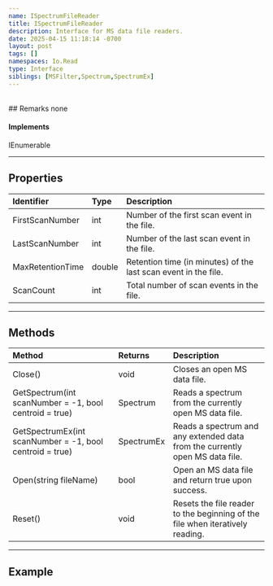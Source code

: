 ```yaml
---
name: ISpectrumFileReader
title: ISpectrumFileReader
description: Interface for MS data file readers.
date: 2025-04-15 11:18:14 -0700
layout: post
tags: []
namespaces: Io.Read
type: Interface
siblings: [MSFilter,Spectrum,SpectrumEx]
---
```


<br/>
## Remarks
none

#### Implements
IEnumerable

* * *
## Properties

| Identifier   | Type     | Description                                               |
|:-------------|:---------|:----------------------------------------------------------|
| FirstScanNumber  | int   | Number of the first scan event in the file.      |
| LastScanNumber   | int   | Number of the last scan event in the file.   |
| MaxRetentionTime    | double   | Retention time (in minutes) of the last scan event in the file.   |
| ScanCount   | int   | Total number of scan events in the file.   |

* * *
## Methods

| Method   | Returns     | Description                                               |
|:-------------|:---------|:----------------------------------------------------------|
| Close()     | void   | Closes an open MS data file.  |
| GetSpectrum(int scanNumber = -1, bool centroid = true)      | Spectrum   | Reads a spectrum from the currently open MS data file.         |
| GetSpectrumEx(int scanNumber = -1, bool centroid = true)     | SpectrumEx   | Reads a spectrum and any extended data from the currently open MS data file.  |
| Open(string fileName)     | bool   | Open an MS data file and return true upon success.  |
| Reset()     | void   |  Resets the file reader to the beginning of the file when iteratively reading.  |

* * *
## Example
